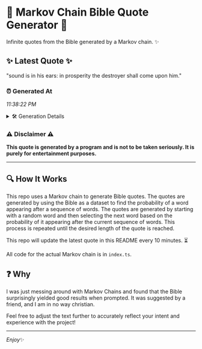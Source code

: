 # 📖 Markov Chain Bible Quote Generator 📖

Infinite quotes from the Bible generated by a Markov chain. ✨

## ✨ Latest Quote ✨
"sound is in his ears: in prosperity the destroyer shall come upon him."

### ⏰ Generated At
*11:38:22 PM*

<details>
    <summary>🛠️ Generation Details</summary>
    <p>
        <strong>🌱 Seed:</strong> sound<br>
        <strong>🔄 Iterations:</strong> 12<br>
        <strong>📜 Context History:</strong><br>[ sound ]: is<br>[ sound, is ]: in<br>[ sound, is, in ]: his<br>[ sound, is, in, his ]: ears:<br>[ sound, is, in, his, ears: ]: in<br>[ sound, is, in, his, ears:, in ]: prosperity<br>[ is, in, his, ears:, in, prosperity ]: the<br>[ in, his, ears:, in, prosperity, the ]: destroyer<br>[ his, ears:, in, prosperity, the, destroyer ]: shall<br>[ ears:, in, prosperity, the, destroyer, shall ]: come<br>[ in, prosperity, the, destroyer, shall, come ]: upon<br>[ prosperity, the, destroyer, shall, come, upon ]: him.<br>
    </p>
</details>

### ⚠️ Disclaimer ⚠️
**This quote is generated by a program and is not to be taken seriously. It is purely for entertainment purposes.**

---

## 🔍 How It Works

This repo uses a Markov chain to generate Bible quotes. The quotes are generated by using the Bible as a dataset to find the probability of a word appearing after a sequence of words. The quotes are generated by starting with a random word and then selecting the next word based on the probability of it appearing after the current sequence of words. This process is repeated until the desired length of the quote is reached.

This repo will update the latest quote in this README every 10 minutes. ⏳

All code for the actual Markov chain is in `index.ts`.

## ❓ Why

I was just messing around with Markov Chains and found that the Bible surprisingly yielded good results when prompted. 
It was suggested by a friend, and I am in no way christian.

Feel free to adjust the text further to accurately reflect your intent and experience with the project!

---

*Enjoy*✨
